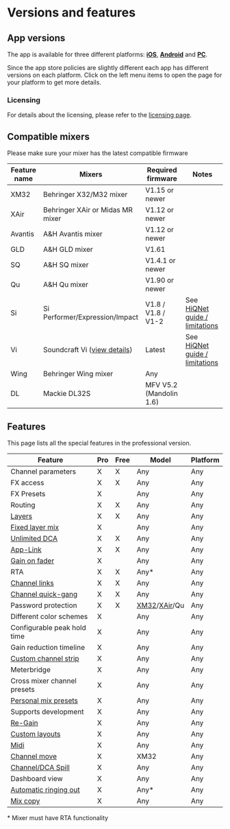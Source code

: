 # Versions and features

## App versions
The app is available for three different platforms: **[iOS](platforms/ios.md)**, **[Android](platforms/android.md)** and **[PC](platforms/pc.md)**.

Since the app store policies are slightly different each app has different versions on each platform.
Click on the left menu items to open the page for your platform to get more details.

### Licensing
For details about the licensing, please refer to the [licensing page](license/overview.md).

## Compatible mixers
Please make sure your mixer has the latest compatible firmware

| Feature name | Mixers | Required firmware | Notes | 
| -- | -- | -- | -- |
| XM32 | Behringer X32/M32 mixer | V1.15 or newer | |
| XAir | Behringer XAir or Midas MR mixer | V1.12 or newer | |
| Avantis | A&H Avantis mixer | V1.12 or newer | | 
| GLD | A&H GLD mixer | V1.61 | |
| SQ | A&H SQ mixer | V1.4.1 or newer | |
| Qu | A&H Qu mixer | V1.90 or newer | |
| Si | Si Performer/Expression/Impact | V1.8 / V1.8 / V1-2 | See [HiQNet guide / limitations](soundcraft/hiqnet.md)
| Vi | Soundcraft Vi ([view details](soundcraft/vi.md)) | Latest | See [HiQNet guide / limitations](soundcraft/hiqnet.md)
| Wing | Behringer Wing mixer | Any | |
| DL | Mackie DL32S | MFV V5.2 (Mandolin 1.6) | |


## Features
This page lists all the special features in the professional version.

| Feature                                            | Pro | Free | Model | Platform |
|----------------------------------------------------|  ------ | ------ | --- | --- |
| Channel parameters                                 | X | X | Any | Any |
| FX access                                          | X | X | Any | Any |
| FX Presets                                         | X | | Any | Any |
| Routing                                            | X| X | Any | Any |
| [Layers](layers.md)                                | X | X | Any | Any |
| [Fixed layer mix](layers.md)                       | X | | Any | Any |
| [Unlimited DCA](layer-idcas.md)                    | X | X | Any | Any |
| [App-Link](app-link.md)                            | X | X | Any | Any |
| [Gain on fader](sends-on-faders.md#gain-on-faders) | X | | Any | Any |
| RTA                                                | X | X | Any\* | Any |
| [Channel links](channel-links.md)                  | X | X | Any | Any |
| [Channel quick-gang](channel-links.md#quick-gang)  | X | X | Any | Any |
| Password protection                                | X | X | [XM32](xm32/bus-password.md)/[XAir](xair/bus-password.md)/Qu | Any |
| Different color schemes                            | X | | Any | Any |
| Configurable peak hold time                        | X | | Any | Any |
| Gain reduction timeline                            | X | | Any | Any |
| [Custom channel strip](settings/channel-strip.md)  | X | | Any | Any |
| Meterbridge                                        | X | | Any | Any |
| Cross mixer channel presets                        | X | | Any | Any |
| [Personal mix presets](mix-presets.md)             | X | | Any | Any |
| Supports development                               | X | | Any | Any |
| [Re-Gain](re-gain.md)                              | X | | Any | Any |
| [Custom layouts](custom-layouts.md)                | X | | Any | Any |
| [Midi](midi.md)                                    | X | | Any | Any |
| [Channel move](xm32/channel-move.md)               | X | | XM32 | Any |
| [Channel/DCA Spill](settings/user_session.md)      | X | | Any | Any |
| Dashboard view                                     | X | | Any | Any |
| [Automatic ringing out](feedback-detection.md)     | X | | Any* | Any |
| [Mix copy](mix-copy.md)                            | X | | Any | Any |

\* Mixer must have RTA functionality
